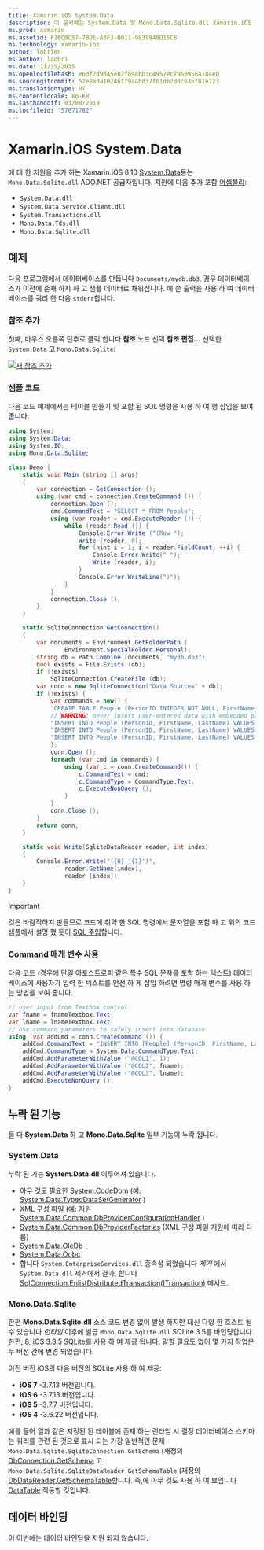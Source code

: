 ```yaml
---
title: Xamarin.iOS System.Data
description: 이 문서에는 System.Data 및 Mono.Data.Sqlite.dll Xamarin.iOS 응용 프로그램에서 SQLite 데이터 액세스를 사용 하는 방법을 설명 합니다.
ms.prod: xamarin
ms.assetid: F10C0C57-7BDE-A3F3-B011-9839949D15C8
ms.technology: xamarin-ios
author: lobrien
ms.author: laobri
ms.date: 11/25/2015
ms.openlocfilehash: e6df2d9d45eb2f898bb3c4957ec7960956a184e0
ms.sourcegitcommit: 57e8a0a10246ff9a4bd37f01d67ddc635f81e723
ms.translationtype: MT
ms.contentlocale: ko-KR
ms.lasthandoff: 03/08/2019
ms.locfileid: "57671782"
---
```

# <a name="systemdata-in-xamarinios"></a>Xamarin.iOS System.Data

에 대 한 지원을 추가 하는 Xamarin.iOS 8.10 [System.Data](xref:System.Data)등는 `Mono.Data.Sqlite.dll` ADO.NET 공급자입니다. 지원에 다음 추가 포함 [어셈블리](~/cross-platform/internals/available-assemblies.md):

-  `System.Data.dll`
-  `System.Data.Service.Client.dll`
-  `System.Transactions.dll`
-  `Mono.Data.Tds.dll`
-  `Mono.Data.Sqlite.dll`

<a name="Example" />

## <a name="example"></a>예제

다음 프로그램에서 데이터베이스를 만듭니다 `Documents/mydb.db3`, 경우 데이터베이스가 이전에 존재 하지 하 고 샘플 데이터로 채워집니다. 에 쓴 출력을 사용 하 여 데이터베이스를 쿼리 한 다음 `stderr`합니다.

### <a name="add-references"></a>참조 추가

첫째, 마우스 오른쪽 단추로 클릭 합니다 **참조** 노드 선택 **참조 편집...**  선택한 `System.Data` 고 `Mono.Data.Sqlite`:

[![](system.data-images/edit-references-sml.png "새 참조 추가")](system.data-images/edit-references.png#lightbox)

### <a name="sample-code"></a>샘플 코드

다음 코드 예제에서는 테이블 만들기 및 포함 된 SQL 명령을 사용 하 여 행 삽입을 보여 줍니다.

```csharp
using System;
using System.Data;
using System.IO;
using Mono.Data.Sqlite;

class Demo {
    static void Main (string [] args)
    {
        var connection = GetConnection ();
        using (var cmd = connection.CreateCommand ()) {
            connection.Open ();
            cmd.CommandText = "SELECT * FROM People";
            using (var reader = cmd.ExecuteReader ()) {
                while (reader.Read ()) {
                    Console.Error.Write ("(Row ");
                    Write (reader, 0);
                    for (nint i = 1; i < reader.FieldCount; ++i) {
                        Console.Error.Write(" ");
                        Write (reader, i);
                    }
                    Console.Error.WriteLine(")");
                }
            }
            connection.Close ();
        }
    }

    static SqliteConnection GetConnection()
    {
        var documents = Environment.GetFolderPath (
                Environment.SpecialFolder.Personal);
        string db = Path.Combine (documents, "mydb.db3");
        bool exists = File.Exists (db);
        if (!exists)
            SqliteConnection.CreateFile (db);
        var conn = new SqliteConnection("Data Source=" + db);
        if (!exists) {
            var commands = new[] {
            "CREATE TABLE People (PersonID INTEGER NOT NULL, FirstName ntext, LastName ntext)",
            // WARNING: never insert user-entered data with embedded parameter values
            "INSERT INTO People (PersonID, FirstName, LastName) VALUES (1, 'First', 'Last')",
            "INSERT INTO People (PersonID, FirstName, LastName) VALUES (2, 'Dewey', 'Cheatem')",
            "INSERT INTO People (PersonID, FirstName, LastName) VALUES (3, 'And', 'How')",
            };
            conn.Open ();
            foreach (var cmd in commands) {
                using (var c = conn.CreateCommand()) {
                    c.CommandText = cmd;
                    c.CommandType = CommandType.Text;
                    c.ExecuteNonQuery ();
                }
            }
            conn.Close ();
        }
        return conn;
    }

    static void Write(SqliteDataReader reader, int index)
    {
        Console.Error.Write("({0} '{1}')",
                reader.GetName(index),
                reader [index]);
    }
}
```

> [!IMPORTANT]
> 것은 바람직하지 만들므로 코드에 취약 한 SQL 명령에서 문자열을 포함 하 고 위의 코드 샘플에서 설명 했 듯이 [SQL 주입](https://en.wikipedia.org/wiki/SQL_injection)합니다.


### <a name="using-command-parameters"></a>Command 매개 변수 사용

다음 코드 (경우에 단일 아포스트로피 같은 특수 SQL 문자를 포함 하는 텍스트) 데이터베이스에 사용자가 입력 한 텍스트를 안전 하 게 삽입 하려면 명령 매개 변수를 사용 하는 방법을 보여 줍니다.

```csharp
// user input from Textbox control
var fname = fnameTextbox.Text;
var lname = lnameTextbox.Text;
// use command parameters to safely insert into database
using (var addCmd = conn.CreateCommand ()) {
    addCmd.CommandText = "INSERT INTO [People] (PersonID, FirstName, LastName) VALUES (@COL1, @COL2, @COL3)";
    addCmd.CommandType = System.Data.CommandType.Text;
    addCmd.AddParameterWithValue ("@COL1", 1);
    addCmd.AddParameterWithValue ("@COL2", fname);
    addCmd.AddParameterWithValue ("@COL3", lname);
    addCmd.ExecuteNonQuery ();
}
```

<a name="Missing_Functionality" />

## <a name="missing-functionality"></a>누락 된 기능

둘 다 **System.Data** 하 고 **Mono.Data.Sqlite** 일부 기능이 누락 됩니다.

<a name="System.Data" />

### <a name="systemdata"></a>System.Data

누락 된 기능 **System.Data.dll** 이루어져 있습니다.

-  아무 것도 필요한 [System.CodeDom](xref:System.CodeDom) (예:  [System.Data.TypedDataSetGenerator](xref:System.Data.TypedDataSetGenerator) )
-  XML 구성 파일 (예: 지원  [System.Data.Common.DbProviderConfigurationHandler](xref:System.Data.Common.DbProviderConfigurationHandler) )
-   [System.Data.Common.DbProviderFactories](xref:System.Data.Common.DbProviderFactories) (XML 구성 파일 지원에 따라 다름)
-   [System.Data.OleDb](xref:System.Data.OleDb)
-   [System.Data.Odbc](xref:System.Data.Odbc)
-  합니다 `System.EnterpriseServices.dll` 종속성 되었습니다 *제거* 에서 `System.Data.dll` 제거에서 결과, 합니다 [SqlConnection.EnlistDistributedTransaction(ITransaction)](xref:System.Data.SqlClient.SqlConnection.EnlistDistributedTransaction*) 메서드.


<a name="Mono.Data.Sqlite" />

### <a name="monodatasqlite"></a>Mono.Data.Sqlite

한편 **Mono.Data.Sqlite.dll** 소스 코드 변경 없이 발생 하지만 대신 다양 한 호스트 될 수 있습니다 *런타임* 이후에 발급 `Mono.Data.Sqlite.dll` SQLite 3.5를 바인딩합니다. 한편, 8, iOS 3.8.5 SQLite를 사용 하 여 제공 됩니다. 말할 필요도 없이 몇 가지 작업은 두 버전 간에 변경 되었습니다.

이전 버전 iOS의 다음 버전의 SQLite 사용 하 여 제공:

- **iOS 7** -3.7.13 버전입니다.
- **iOS 6** -3.7.13 버전입니다.
- **iOS 5** -3.7.7 버전입니다.
- **iOS 4** -3.6.22 버전입니다.

예를 들어 열과 같은 지정된 된 테이블에 존재 하는 런타임 시 결정 데이터베이스 스키마는 쿼리를 관련 된 것으로 표시 되는 가장 일반적인 문제 `Mono.Data.Sqlite.SqliteConnection.GetSchema` (재정의 [DbConnection.GetSchema](xref:System.Data.Common.DbConnection.GetSchema) 고 `Mono.Data.Sqlite.SqliteDataReader.GetSchemaTable` (재정의 [DbDataReader.GetSchemaTable](xref:System.Data.Common.DbDataReader.GetSchemaTable)합니다. 즉,에 아무 것도 사용 하 여 보입니다 [DataTable](xref:System.Data.DataTable) 작동할 것입니다.

<a name="Data_Binding" />

## <a name="data-binding"></a>데이터 바인딩

이 이번에는 데이터 바인딩을 지원 되지 않습니다.

